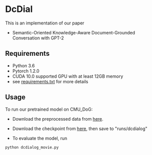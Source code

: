# DcDial

This is an implementation of our paper
- Semantic-Oriented Knowledge-Aware Document-Grounded Conversation with GPT-2

## Requirements

- Python 3.6
- Pytorch 1.2.0
- CUDA 10.0 supported GPU with at least 12GB memory
- see [requirements.txt](requirements.txt) for more details

## Usage

To run our pretrained model on CMU_DoG:

- Download the preprocessed data from [here](https://drive.google.com/file/d/16SbW7fEiAjofMijMcDLiMgoeJxFTlMGY/view?usp=sharing).
- Download the checkpoint from [here](https://drive.google.com/drive/folders/1N7nG0fZqd3eMr_zKt025yHNCk8l9jH4w?usp=sharing), then save to "runs/dcdialog"

- To evaluate the model, run
```bash
python dcdialog_movie.py
```



